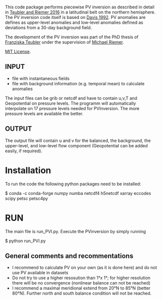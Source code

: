 This code package performs piecewise PV inversion as described in detail in 
[Teubler and Riemer 2016](https://doi.org/10.1175/JAS-D-15-0162.1) in a latitudinal belt on the northern
hemisphere. The PV inversion code itself is based on 
[Davis 1992](https://doi.org/10.1175/1520-0469(1992)049<1397:PPVI>2.0.CO;2).
PV anomalies are defines as upper-level anomalies and low-level anomalies defined as deviations from
a 30-day background field.

The development of the PV inversion was part of the PhD thesis of [Franziska Teubler](https://dynmet.ipa.uni-mainz.de/dr-franziska-teubler/) under the supervision
of [Michael Riemer](https://dynmet.ipa.uni-mainz.de/pd-dr-michael-riemer/).

[MIT License](LICENSE).

## INPUT
* file with instantaneous fields
* file with background information (e.g. temporal mean) to calculate anomalies
  
The input files can be grib or netcdf and have to contain u,v,T and Geopotential on
pressure levels. The programm will automatically interpolate on 17 pressure levels needed
for PVInversion. The more pressure levels are available the better.

## OUTPUT
The output file will contain u and v for the balanced, the background, the upper-level,
and low-level flow component (Geopotential can be added easily, if required).

# Installation
To run the code the following python packages need to be installed:
  
  $ conda -c conda-forge numpy numba netcdf4 h5netcdf xarray eccodes scipy petsc petsc4py

# RUN
The main file is run_PVI.py. Execute the PVinversion by simply running

  $ python run_PVI.py

## General comments and recommentations 
* I recommend to calculate PV on your own (as it is done here) and do not use PV available in datasets
* Do not try to use a higher resosution than 1°x 1°; for higher resolution there will be no convergence 
    (nonlinear balance can not be reached)
* I recommend a maximal meridional extend from 20°N to 85°N (better 80°N). Further north and south balance condition will not be reached.
